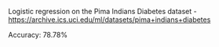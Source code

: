 Logistic regression on the Pima Indians Diabetes dataset - https://archive.ics.uci.edu/ml/datasets/pima+indians+diabetes

Accuracy: 78.78%